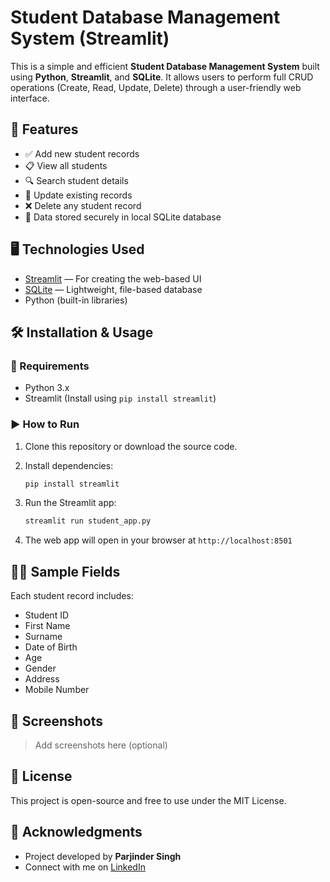 # Student Database Management System (Streamlit)

This is a simple and efficient **Student Database Management System** built using **Python**, **Streamlit**, and **SQLite**. It allows users to perform full CRUD operations (Create, Read, Update, Delete) through a user-friendly web interface.

## 🚀 Features

- ✅ Add new student records  
- 📋 View all students  
- 🔍 Search student details  
- 🔄 Update existing records  
- ❌ Delete any student record  
- 🔐 Data stored securely in local SQLite database  

## 🖥️ Technologies Used

- [Streamlit](https://streamlit.io/) — For creating the web-based UI  
- [SQLite](https://www.sqlite.org/) — Lightweight, file-based database  
- Python (built-in libraries)  


## 🛠️ Installation & Usage

### 🔧 Requirements

- Python 3.x  
- Streamlit (Install using `pip install streamlit`)  

### ▶️ How to Run

1. Clone this repository or download the source code.  
2. Install dependencies:
    ```bash
    pip install streamlit
    ```
3. Run the Streamlit app:
    ```bash
    streamlit run student_app.py
    ```

4. The web app will open in your browser at `http://localhost:8501`  

## 🧑‍🎓 Sample Fields

Each student record includes:

- Student ID  
- First Name  
- Surname  
- Date of Birth  
- Age  
- Gender  
- Address  
- Mobile Number  

## 📌 Screenshots

> Add screenshots here (optional)

## 📄 License

This project is open-source and free to use under the MIT License.

## 🙌 Acknowledgments

- Project developed by **Parjinder Singh**  
- Connect with me on [LinkedIn](https://www.linkedin.com/in/parjindersingh/)  


